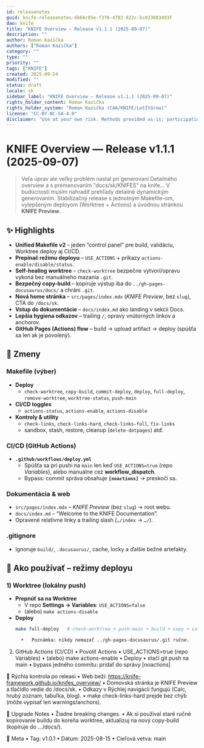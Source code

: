 ```yaml
---
id: releasenotes
guid: knife-releasenotes-4b66c05e-f376-4782-822c-bc023083493f
dao: knife
title: "KNIFE Overview — Release v1.1.1 (2025-09-07)"
description: ""
author: Roman Kazička
authors: ["Roman Kazička"]
category: ""
type: ""
priority: ""
tags: ["KNIFE"]
created: 2025-09-24
modified: ""
status: draft
locale: sk
sidebar_label: "KNIFE Overview — Release v1.1.1 (2025-09-07)"
rights_holder_content: Roman Kazička
rights_holder_system: "Roman Kazička (CAA/KNIFE/LetItGrow)"
license: "CC-BY-NC-SA-4.0"
disclaimer: "Use at your own risk. Methods provided as-is; participation is voluntary and context-aware."
---
```

# KNIFE Overview — Release v1.1.1 (2025-09-07)

> Veľa úprav ale veľký problém nastal pri generovaní Detailného overview a s premenovaním "docs/sk/KNIFES"  na knife... 
> V budúcnosti musím nahradiť prehľady detailné dynamickým generovaním.
> Stabilizačný release s jednotným Makefile-om, vylepšeným deployom (Worktree + Actions) a úvodnou stránkou **KNIFE Preview**.

## ✨ Highlights
- **Unified Makefile v2** – jeden “control panel” pre build, validáciu, Worktree deploy aj CI/CD.
- **Prepínač režimu deployu** – `USE_ACTIONS` + príkazy `actions-enable/disable/status`.
- **Self-healing worktree** – `check-worktree` bezpečne vytvorí/opravu vykoná bez manuálneho mazania `.git`.
- **Bezpečný copy-build** – kopíruje výstup iba do `../gh-pages-docusaurus/docs/` a chráni `.git`.
- **Nová home stránka** – `src/pages/index.mdx` (*KNIFE Preview*, bez `slug`), CTA do `/docs/sk`.
- **Vstup do dokumentácie** – `docs/index.md` ako landing v sekcii Docs.
- **Lepšia hygiena odkazov** – trailing `/`, opravy vnútorných linkov a anchorov.
- **GitHub Pages (Actions) flow** – build → upload artifact → deploy (spúšťa sa len ak je povolený).

## 🔧 Zmeny

### Makefile (výber)
- **Deploy**
  - `check-worktree`, `copy-build`, `commit-deploy`, `deploy`, `full-deploy`,
    `remove-worktree`, `worktree-status`, `push-main`
- **CI/CD toggles**
  - `actions-status`, `actions-enable`, `actions-disable`
- **Kontroly & utility**
  - `check-links`, `check-links-hard`, `check-links-full`, `fix-links`
  - sandbox, stash, restore, cleanup (`delete-dotpages`) atď.

### CI/CD (GitHub Actions)
- **`.github/workflows/deploy.yml`**
  - Spúšťa sa pri pushi na `main` len keď `USE_ACTIONS=true` (repo *Variables*),
    alebo manuálne cez **workflow_dispatch**.
  - Bypass: commit správa obsahuje **`[noactions]`** → preskočí sa.

### Dokumentácia & web
- `src/pages/index.mdx` – *KNIFE Preview* (bez `slug`) → root webu.
- `docs/index.md` – “Welcome to the KNIFE Documentation”.
- Opravené relatívne linky a trailing slash (`…/index` → `…/`).

### .gitignore
- Ignoruje `build/`, `.docusaurus/`, cache, locky a ďalšie bežné artefakty.

## 🚀 Ako používať – režimy deployu

### 1) Worktree (lokálny push)
- **Prepnúť sa na Worktree**
  - V repo **Settings → Variables**: `USE_ACTIONS=false`
  - (alebo) `make actions-disable`
- **Deploy**
  ```bash
  make full-deploy   # check-worktree + push-main + build + copy + commit + push

  	•	Poznámka: nikdy nemazať ../gh-pages-docusaurus/.git ručne.

2) GitHub Actions (CI/CD)
	•	Povoliť Actions
	•	USE_ACTIONS=true (repo Variables)
	•	(alebo) make actions-enable
	•	Deploy
	•	stačí git push na main
	•	bypass jedného commitu: pridať do správy [noactions]

🧪 Rýchla kontrola po releasi
	•	Web beží: https://knife-framework.github.io/knifes_overview/
	•	Domovská stránka je KNIFE Preview a tlačidlo vedie do /docs/sk.
	•	Odkazy v Rýchlej navigácii fungujú (Calc, hrubý zoznam, tabuľka, blog).
	•	make check-links-hard prejde bez chýb (môže vypísať len warnings/anchors).

🔄 Upgrade Notes
	•	Žiadne breaking changes.
	•	Ak si používal staré ručné kopírovanie buildu do koreňa worktree, aktualizuj na nový copy-build (kopíruje do …/docs/).

📌 Meta
	•	Tag: v1.0.1
	•	Dátum: 2025-08-15
	•	Cieľová vetva: main